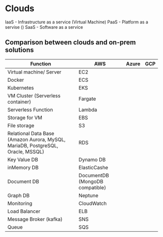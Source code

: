 # Clouds

IaaS - Infrastructure as a service (Virtual Machine)
PaaS - Platform as a servise ()
SaaS - Software as a service

## Comparison between clouds and on-prem solutions

| Function | AWS | Azure | GCP |
| ---------| --- |----- | --- |
| Virtual machine/ Server | EC2 ||
| Docker | ECS ||
| Kubernetes | EKS ||
| VM Cluster (Serverless container) | Fargate ||
| Serverless Function | Lambda ||
| Storage for VM | EBS ||
| File storage | S3 ||
| Relational Data Base (Amazon Aurora, MySQL, MariaDB, PostgreSQL, Oracle, MSSQL) | RDS ||
| Key Value DB | Dynamo DB ||
| inMemory DB | ElasticCashe ||
| Document DB | DocumentDB (MongoDB compatible) ||
| Graph DB | Neptune ||
| Monitoring | CloudWatch ||
| Load Balancer | ELB ||
| Message Broker (kafka) | SNS ||
| Queue | SQS ||
